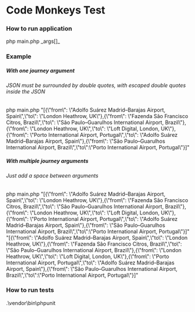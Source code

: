 <h1>Code Monkeys Test</h1>

<h3>How to run application</h3>
<span>php main.php _args[]_</span>

<h3>Example</h3>
<h5>With one journey argument</h5>
<h6>JSON must be surrounded by double quotes, with escaped double quotes inside the JSON</h6>
<span>php main.php "[{\"from\": \"Adolfo Suárez Madrid–Barajas Airport, Spain\",\"to\": \"London Heathrow, UK\"},{\"from\": \"Fazenda São Francisco Citros, Brazil\",\"to\": \"São Paulo–Guarulhos International Airport, Brazil\"},{\"from\": \"London Heathrow, UK\",\"to\": \"Loft Digital, London, UK\"},{\"from\": \"Porto International Airport, Portugal\",\"to\": \"Adolfo Suárez Madrid–Barajas Airport, Spain\"},{\"from\": \"São Paulo–Guarulhos International Airport, Brazil\",\"to\":\"Porto International Airport, Portugal\"}]"</span>

<h5>With multiple journey arguments</h5>
<h6>Just add a space between arguments</h6>
<span>php main.php "[{\"from\": \"Adolfo Suárez Madrid–Barajas Airport, Spain\",\"to\": \"London Heathrow, UK\"},{\"from\": \"Fazenda São Francisco Citros, Brazil\",\"to\": \"São Paulo–Guarulhos International Airport, Brazil\"},{\"from\": \"London Heathrow, UK\",\"to\": \"Loft Digital, London, UK\"},{\"from\": \"Porto International Airport, Portugal\",\"to\": \"Adolfo Suárez Madrid–Barajas Airport, Spain\"},{\"from\": \"São Paulo–Guarulhos International Airport, Brazil\",\"to\":\"Porto International Airport, Portugal\"}]" "[{\"from\": \"Adolfo Suárez Madrid–Barajas Airport, Spain\",\"to\": \"London Heathrow, UK\"},{\"from\": \"Fazenda São Francisco Citros, Brazil\",\"to\": \"São Paulo–Guarulhos International Airport, Brazil\"},{\"from\": \"London Heathrow, UK\",\"to\": \"Loft Digital, London, UK\"},{\"from\": \"Porto International Airport, Portugal\",\"to\": \"Adolfo Suárez Madrid–Barajas Airport, Spain\"},{\"from\": \"São Paulo–Guarulhos International Airport, Brazil\",\"to\":\"Porto International Airport, Portugal\"}]"</span>

<h3>How to run tests</h3>
<span>.\vendor\bin\phpunit</span>